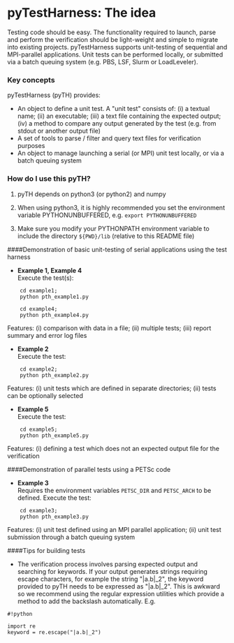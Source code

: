 # pyTestHarness: The idea #

Testing code should be easy. The functionality required to launch, parse and perform the verification should be light-weight and simple to migrate into existing projects. pyTestHarness supports unit-testing of sequential and MPI-parallel applications. Unit tests can be performed locally, or submitted via a batch queuing system (e.g. PBS, LSF, Slurm or LoadLeveler).

### Key concepts ###

pyTestHarness (pyTH) provides:

* An object to define a unit test. A "unit test" consists of: (i) a textual name; (ii) an executable; (iii) a text file containing the expected output; (iv) a method to compare any output generated by the test (e.g. from stdout or another output file)
* A set of tools to parse / filter and query text files for verification purposes
* An object to manage launching a serial (or MPI) unit test locally, or via a batch queuing system

### How do I use this pyTH? ###

1. pyTH depends on python3 (or python2) and numpy

2. When using python3, it is highly recommended you set the environment variable PYTHONUNBUFFERED, e.g.
```export PYTHONUNBUFFERED```

3. Make sure you modify your PYTHONPATH environment variable to include the directory ```${PWD}/lib``` (relative to this README file)

####Demonstration of basic unit-testing of serial applications using the test harness 


*	**Example 1, Example 4**  
Execute the test(s): 

```
	cd example1;
	python pth_example1.py
```
```
	cd example4;
	python pth_example4.py
```
Features: (i) comparison with data in a file;
(ii) multiple tests;
(iii) report summary and error log files 

*	**Example 2**  
Execute the test: 

```
	cd example2;
	python pth_example2.py
```  
Features:  (i) unit tests which are defined in separate directories;
(ii) tests can be optionally selected

* **Example 5**  
Execute the test: 

```
	cd example5;
	python pth_example5.py
```  
Features: (i) defining a test which does not an expected output file for the verification

  
      
####Demonstration of parallel tests using a PETSc code 

* **Example 3**  
Requires the environment variables ```PETSC_DIR``` and ```PETSC_ARCH``` to be defined. Execute the test:  

```
	cd example3;
	python pth_example3.py
```  
Features: (i) unit test defined using an MPI parallel application; 
(ii) unit test submission through a batch queuing system

####Tips for building tests

* The verification process involves parsing expected output and searching for keywords. If your output generates strings requiring escape characters, for example the string "|a.b|_2", the keyword provided to pyTH needs to be expressed as "\|a.b\|\_2". This is awkward so we recommend using the regular expression utilities which provide a method to add the backslash automatically. E.g.
```
#!python

import re
keyword = re.escape("|a.b|_2")
```